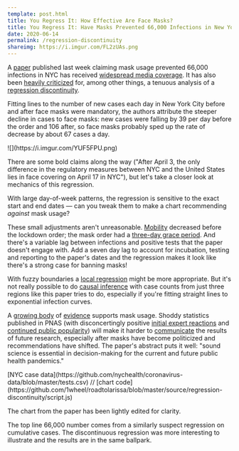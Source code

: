 ```yaml
---
template: post.html
title: You Regress It: How Effective Are Face Masks? 
title: You Regress It: Have Masks Prevented 66,000 Infections in New York City? 
date: 2020-06-14
permalink: /regression-discontinuity
shareimg: https://i.imgur.com/FL2zUAs.png
---
```


<link rel='stylesheet' type='text/css' href='style.css'>

A [paper](https://www.pnas.org/content/early/2020/06/10/2009637117/) published last week claiming mask usage prevented 66,000 infections in NYC has received [widespread media coverage](https://www.google.com/search?biw=1296&bih=1121&tbm=nws&sxsrf=ALeKk01Enaskz9I8eHTE29TOyN_z3ZhA-g%3A1592334789691&ei=xRnpXtzfKfCRwbkP1JWukAg&q=zhang+pnas+mask&oq=zhang+pnas+mask&gs_l=psy-ab.3...5208.5208.0.5833.1.1.0.0.0.0.72.72.1.1.0....0...1c.1.64.psy-ab..0.0.0....0.MZW-_TMFfIU). It has also been [heavily criticized](https://twitter.com/KateGrabowski/status/1271542361244352514) for, among other things, a tenuous analysis of a [regression discontinuity](https://statmodeling.stat.columbia.edu/2019/06/25/another-regression-discontinuity-disaster-and-what-can-we-learn-from-it/).

Fitting lines to the number of new cases each day in New York City <span class='underline'>before</span> and <span class='underline'>after</span> face masks were mandatory, the authors attribute the steeper decline in cases to face masks: new cases were falling by 39 per day before the order and 106 after, so face masks probably sped up the rate of decrease by about 67 cases a day.

<div class='paper-img'>![](https://i.imgur.com/YUF5FPU.png)</div>

There are some bold claims along the way ("After April 3, the only difference in the regulatory measures between NYC and the United States lies in face covering on April 17 in NYC"), but let's take a closer look at mechanics of this regression. 

With large day-of-week patterns, the regression is sensitive to the exact start and end dates — can you tweak them to make a chart recommending _against_ mask usage?  

<div id='graph'></div>

These small adjustments aren't unreasonable. [Mobility](https://www.google.com/covid19/mobility/) decreased before the lockdown order; the mask order had a [three-day grace period](https://www.nytimes.com/2020/04/15/nyregion/coronavirus-face-masks-andrew-cuomo.html). And there's a variable lag between infections and positive tests that the paper doesn't engage with. Add a <span class='lag'>seven day lag</span> to account for incubation, testing and reporting to the <span class='lag'>paper's dates</span> and the regression makes it look like there's a strong case for banning masks!  

With fuzzy boundaries a [local regression](https://en.wikipedia.org/wiki/Local_regression) might be more appropriate. But it's not really possible to do [causal inference](https://twitter.com/NoahHaber/status/1271578680922267649) with case counts from just three regions like this paper tries to do, especially if you're fitting straight lines to exponential infection curves.  

A [growing body](https://www.preprints.org/manuscript/202004.0203/v2/download) of [evidence](https://apps.who.int/iris/rest/bitstreams/1279750/retrieve) supports mask usage. Shoddy statistics published in PNAS (with disconcertingly positive [initial expert reactions](https://www.sciencemediacentre.org/expert-reaction-to-a-study-looking-at-mandatory-face-masks-and-number-of-covid-19-infections-in-new-york-wuhan-and-italy/) and [continued public popularity](https://twitter.com/search?q=https%3A%2F%2Fwww.pnas.org%2Fcontent%2Fearly%2F2020%2F06%2F10%2F2009637117&src=typed_query&f=live)) will make it harder to [communicate](https://twitter.com/jeremyfaust/status/1271572240010809347) the results of future research, especially after masks have become politicized and recommendations have shifted. The paper's abstract puts it well: "sound science is essential in decision-making for the current and future public health pandemics."

<div id='notes'>
<p>[NYC case data](https://github.com/nychealth/coronavirus-data/blob/master/tests.csv) // [chart code](https://github.com/1wheel/roadtolarissa/blob/master/source/regression-discontinuity/script.js)

<p>The chart from the paper has been lightly edited for clarity. 

<p>The top line 66,000 number comes from a similarly suspect regression on cumulative cases. The discontinuous regression was more interesting to illustrate and the results are in the same ballpark.


</div>

<script src='../worlds-group-2017/d3_.js'></script>
<script src='../shared/chromatic.js'></script>
<script src='../worlds-group-2017/swoopy-drag.js'></script>
<script src='../shared/simple-stats.js'></script>

<script src='days.js'></script>
<script src='script.js'></script>


<svg height=0>
  <marker id="arrowhead" viewBox="-10 -10 20 20" refX="0" refY="0" markerWidth="20" markerHeight="20" stroke-width="1" orient="auto"><polyline stroke-linejoin="bevel" points="-6.75,-6.75 0,0 -6.75,6.75"></polyline></marker>
</svg>
